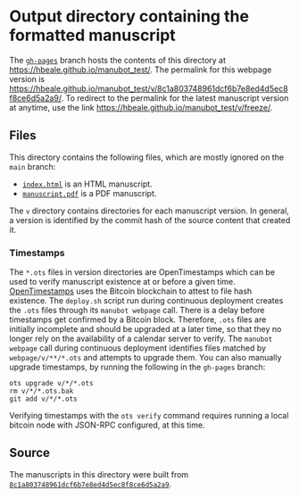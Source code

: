 # Output directory containing the formatted manuscript

The [`gh-pages`](https://github.com/hbeale/manubot_test/tree/gh-pages) branch hosts the contents of this directory at <https://hbeale.github.io/manubot_test/>.
The permalink for this webpage version is <https://hbeale.github.io/manubot_test/v/8c1a803748961dcf6b7e8ed4d5ec8f8ce6d5a2a9/>.
To redirect to the permalink for the latest manuscript version at anytime, use the link <https://hbeale.github.io/manubot_test/v/freeze/>.

## Files

This directory contains the following files, which are mostly ignored on the `main` branch:

+ [`index.html`](index.html) is an HTML manuscript.
+ [`manuscript.pdf`](manuscript.pdf) is a PDF manuscript.

The `v` directory contains directories for each manuscript version.
In general, a version is identified by the commit hash of the source content that created it.

### Timestamps

The `*.ots` files in version directories are OpenTimestamps which can be used to verify manuscript existence at or before a given time.
[OpenTimestamps](https://opentimestamps.org/) uses the Bitcoin blockchain to attest to file hash existence.
The `deploy.sh` script run during continuous deployment creates the `.ots` files through its `manubot webpage` call.
There is a delay before timestamps get confirmed by a Bitcoin block.
Therefore, `.ots` files are initially incomplete and should be upgraded at a later time, so that they no longer rely on the availability of a calendar server to verify.
The `manubot webpage` call during continuous deployment identifies files matched by `webpage/v/**/*.ots` and attempts to upgrade them.
You can also manually upgrade timestamps, by running the following in the `gh-pages` branch:

```shell
ots upgrade v/*/*.ots
rm v/*/*.ots.bak
git add v/*/*.ots
```

Verifying timestamps with the `ots verify` command requires running a local bitcoin node with JSON-RPC configured, at this time.

## Source

The manuscripts in this directory were built from
[`8c1a803748961dcf6b7e8ed4d5ec8f8ce6d5a2a9`](https://github.com/hbeale/manubot_test/commit/8c1a803748961dcf6b7e8ed4d5ec8f8ce6d5a2a9).

